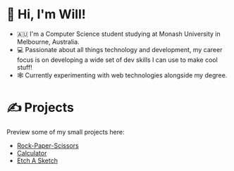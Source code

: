 # 👋 Hi, I'm Will!
- 🇦🇺 I'm a Computer Science student studying at Monash University in Melbourne, Australia.
- 💻 Passionate about all things technology and development, my career focus is on developing a wide set of dev skills I can use to make cool stuff!
- 🕸 Currently experimenting with web technologies alongside my degree.

# ✍ Projects
Preview some of my small projects here:
- [Rock-Paper-Scissors](https://wkeebs.github.io/rock-paper-scissors/)
- [Calculator](https://wkeebs.github.io/calculator/)
- [Etch A Sketch](https://wkeebs.github.io/etch-a-sketchpad/)
